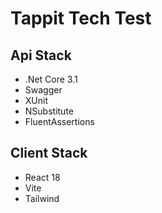# Tappit Tech Test

## Api Stack

- .Net Core 3.1
- Swagger
- XUnit
- NSubstitute
- FluentAssertions

## Client Stack

- React 18
- Vite
- Tailwind

